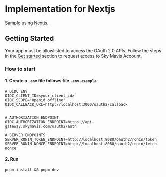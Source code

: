 # Implementation for Nextjs

Sample using Nextjs.

## Getting Started

Your app must be allowlisted to access the OAuth 2.0 APIs. Follow the steps in the [Get started](https://docs.skymavis.com/mavis/sky-mavis-account/guides/get-started) section to request access to Sky Mavis Account.

### How to start

#### 1. Create a `.env` file follows file `.env.example`

```shell
# OIDC ENV
OIDC_CLIENT_ID=<your_client_id>
OIDC_SCOPE="openid offline"
OIDC_CALLBACK_URL=http://localhost:3000/oauth2/callback


# AUTHORIZATION ENDPOINT
OIDC_AUTHORIZATION_ENDPOINT=https://api-gateway.skymavis.com/oauth2/auth

# SERVER ENDPOINTS
SERVER_RONIN_TOKEN_ENDPOINT=http://localhost:8080/oauth2/ronin/token
SERVER_RONIN_NONCE_ENDPOINT=http://localhost:8080/oauth2/ronin/fetch-nonce
```

#### 2. Run

`pnpm install && pnpm dev`
